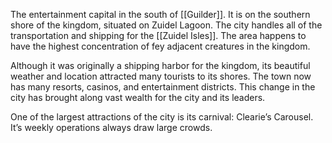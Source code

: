 The entertainment capital in the south of [[Guilder]]. It is on the southern shore of the kingdom, situated on Zuidel Lagoon. The city handles all of the transportation and shipping for the [[Zuidel Isles]]. The area happens to have the highest concentration of fey adjacent creatures in the kingdom.

Although it was originally a shipping harbor for the kingdom, its beautiful weather and location attracted many tourists to its shores. The town now has many resorts, casinos, and entertainment districts. This change in the city has brought along vast wealth for the city and its leaders. 

One of the largest attractions of the city is its carnival: Clearie’s Carousel. It’s weekly operations always draw large crowds.